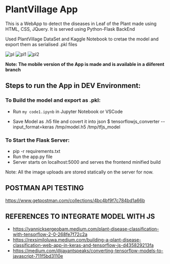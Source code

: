 # PlantVillage App

This is a WebApp to detect the diseases in Leaf of the Plant made using HTML, CSS, JQuery. It is served using Python-Flask BackEnd

Used PlantVillage DataSet and Kaggle Notebook to cretae the model and export them as serialised .pkl files

![pl](https://user-images.githubusercontent.com/41267674/185792644-54db3ec0-49fc-4503-a229-00c6b004345e.png)
![pl1](https://user-images.githubusercontent.com/41267674/185792674-9a7f1dce-05cb-47ae-ad07-061d6ded7124.png)
![pl2](https://user-images.githubusercontent.com/41267674/185792746-f2696b07-6598-4bf6-b78b-1449624dd5f2.png)

**Note: The mobile version of the App is made and is available in a diiferent branch**
## Steps to run the App in DEV Environment:

### To Build the model and export as .pkl:
- Run `my code1.ipynb` in Jupyter Notebook or VSCode

- Save Model as .h5 file and covert it into json
$ tensorflowjs_converter --input_format=keras /tmp/model.h5 /tmp/tfjs_model

### To Start the Flask Server:
- pip -r requirements.txt
- Run the app.py file
- Server starts on localhost:5000 and serves the frontend minified build

Note: All the image uploads are stored statically on the server for now.
<!-- The backend(Flask) is deployed on heroku at https://plantvillage-detection.herokuapp.com/ -->


## POSTMAN API TESTING
https://www.getpostman.com/collections/4bc4bf9f7c784bd1a66b

## REFERENCES  TO INTEGRATE MODEL WITH JS
- https://yannicksergeobam.medium.com/plant-disease-classification-with-tensorflow-2-0-268fe7f72c2a
- https://rexsimiloluwa.medium.com/building-a-plant-disease-classification-web-app-in-keras-and-tensorflow-js-d435829213fa
- https://medium.com/@jayantspeaks/converting-tensorflow-models-to-javascript-711f5bd3110e
